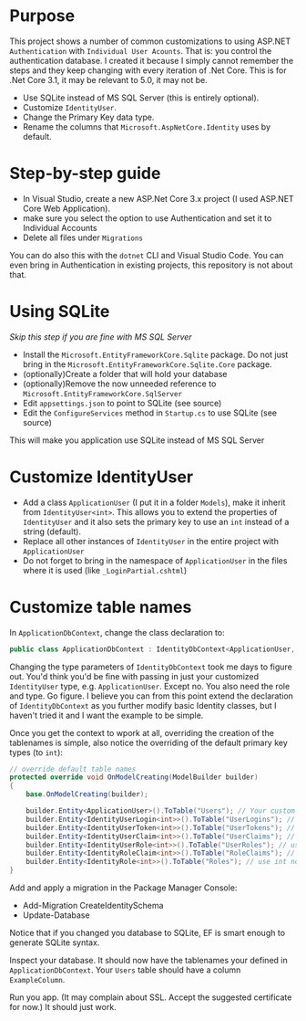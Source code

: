 # Purpose #
This project shows a number of common customizations to using ASP.NET `Authentication` with `Individual User Acounts`. That is: you control the authentication database. I created it because I simply cannot remember the steps and they keep changing with every iteration of .Net Core. This is for .Net Core 3.1, it may be relevant to 5.0, it may not be.

- Use SQLite instead of MS SQL Server (this is entirely optional).
- Customize `IdentityUser`.
- Change the Primary Key data type.
- Rename the columns that `Microsoft.AspNetCore.Identity` uses by default.

# Step-by-step guide #
- In Visual Studio, create a new ASP.Net Core 3.x project (I used ASP.NET Core Web Application).
- make sure you select the option to use Authentication and set it to Individual Accounts
- Delete all files under `Migrations`

You can do also this with the `dotnet` CLI and Visual Studio Code. You can even bring in Authentication in existing projects, this repository is not about that.

# Using SQLite #
*Skip this step if you are fine with MS SQL Server*
- Install the `Microsoft.EntityFrameworkCore.Sqlite` package. Do not just bring in the `Microsoft.EntityFrameworkCore.Sqlite.Core` package.
- (optionally)Create a folder that will hold your database
- (optionally)Remove the now unneeded reference to `Microsoft.EntityFrameworkCore.SqlServer`
- Edit `appsettings.json` to point to SQLite (see source)
- Edit the `ConfigureServices` method in `Startup.cs` to use SQLite (see source)

This will make you application use SQLite instead of MS SQL Server

# Customize IdentityUser #
- Add a class `ApplicationUser` (I put it in a folder `Models`), make it inherit from `IdentityUser<int>`. This allows you to extend the properties of `IdentityUser` and it also sets the primary key to use an `int` instead of a string (default).
- Replace all other instances of `IdentityUser` in the entire project with `ApplicationUser`
- Do not forget to bring in the namespace of `ApplicationUser` in the files where it is used (like `_LoginPartial.cshtml`)

# Customize table names #
In `ApplicationDbContext`, change the class declaration to:

```c#
public class ApplicationDbContext : IdentityDbContext<ApplicationUser, IdentityRole<int>, int>
```

Changing the type parameters of `IdentityDbContext` took me days to figure out. You'd think you'd be fine with passing in just your customized `IdentityUser` type, e.g. `ApplicationUser`. Except no. You also need the role and type. Go figure. I believe you can from this point extend the declaration of `IdentityDbContext` as you further modify basic Identity classes, but I haven't tried it and I want the example to be simple.

Once you get the context to wpork at all, overriding the creation of the tablenames is simple, also notice the overriding of the default primary key types (to `int`):

```c#
// override default table names
protected override void OnModelCreating(ModelBuilder builder)
{
	base.OnModelCreating(builder);

	builder.Entity<ApplicationUser>().ToTable("Users"); // Your custom IdentityUser class
	builder.Entity<IdentityUserLogin<int>>().ToTable("UserLogins"); // use int not string
	builder.Entity<IdentityUserToken<int>>().ToTable("UserTokens"); // use int not string
	builder.Entity<IdentityUserClaim<int>>().ToTable("UserClaims"); // use int not string
	builder.Entity<IdentityUserRole<int>>().ToTable("UserRoles"); // use int not string
	builder.Entity<IdentityRoleClaim<int>>().ToTable("RoleClaims"); // use int not string
	builder.Entity<IdentityRole<int>>().ToTable("Roles"); // use int not string
}
```

Add and apply a migration in the Package Manager Console:
- Add-Migration CreateIdentitySchema
- Update-Database

Notice that if you changed you database to SQLite, EF is smart enough to generate SQLite syntax.

Inspect your database. It should now have the tablenames your defined in `ApplicationDbContext`. Your `Users` table should have a column `ExampleColumn`.

Run you app. (It may complain about SSL. Accept the suggested certificate for now.) It should just work.


